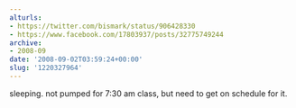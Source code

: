 ```yaml
---
alturls:
- https://twitter.com/bismark/status/906428330
- https://www.facebook.com/17803937/posts/32775749244
archive:
- 2008-09
date: '2008-09-02T03:59:24+00:00'
slug: '1220327964'
---
```


sleeping. not pumped for 7:30 am class, but need to get on schedule for it.

